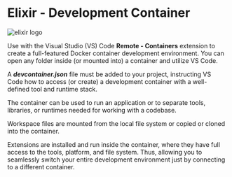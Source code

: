 # Elixir - Development Container
![elixir logo](https://elixir-lang.org/images/logo/logo.png)

Use with the Visual Studio (VS) Code **Remote - Containers** extension to create a full-featured Docker container
development environment. You can open any folder inside (or mounted into) a container and utilize VS Code.

A ***devcontainer.json*** file must be added to your project, instructing VS Code how to access (or create) a
development container with a well-defined tool and runtime stack.

The container can be used to run an application or to separate tools, libraries, or runtimes needed for working
with a codebase.

Workspace files are mounted from the local file system or copied or cloned into the container.

Extensions are installed and run inside the container, where they have full access to the tools, platform, and file
system. Thus, allowing you to seamlessly switch your entire development environment just by connecting to a different
container.
